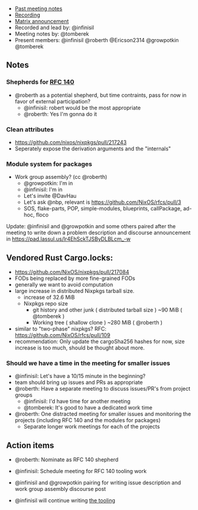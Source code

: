 - [Past meeting notes](https://github.com/nixpkgs-architecture/meetings)
- [Recording](https://www.youtube.com/watch?v=OV2ymkVuS8A)
- [Matrix announcement](https://matrix.to/#/!djTaTBQyWEPRQxrPTb:nixos.org/$-A0ar9d3beBIjHEz3jzinaoekCE1e7fICEUtB3Lt1aQ?via=nixos.org&via=matrix.org&via=nixos.dev)
- Recorded and lead by: @infinisil
- Meeting notes by: @tomberek
- Present members: @infinisil @roberth @Ericson2314 @growpotkin @tomberek

## Notes

### Shepherds for [RFC 140](https://github.com/NixOS/rfcs/pull/140)
- @roberth as a potential shepherd, but time contraints, pass for now in favor of external participation?
  - @infinisil: robert would be the most appropriate
  - @roberth: Yes I'm gonna do it

### Clean attributes
- https://github.com/nixos/nixpkgs/pull/217243
- Seperately expose the derivation arguments and the "internals"

### Module system for packages
- Work group assembly? (cc @roberth)
  - @growpotkin: I'm in
  - @infinisil: I'm in
  - Let's invite @DavHau
  - Let's ask @nbp, relevant is https://github.com/NixOS/rfcs/pull/3
  - SOS, flake-parts, POP, simple-modules, blueprints, callPackage, ad-hoc, floco

Update: @infinisil and @growpotkin and some others paired after the meeting to write down a problem description and discourse announcement in https://pad.lassul.us/lr4EhSckTJSByDLBLcm_-w

## Vendored Rust Cargo.locks:
- https://github.com/NixOS/nixpkgs/pull/217084 
- FODs being replaced by more fine-grained FODs
- generally we want to avoid computation
- large increase in distributed Nixpkgs tarball size.
  - increase of 32.6 MiB
  - Nixpkgs repo size
    - git history and other junk ( distributed tarball size ) ~90 MiB ( @tomberek )
    - Working tree ( shallow clone ) ~280 MiB ( @roberth )
- similar to "two-phase" nixpkgs? RFC: https://github.com/NixOS/rfcs/pull/109
- recommendation: Only update the cargoSha256 hashes for now, size increase is too much, should be thought about more.

### Should we have a time in the meeting for smaller issues

- @infinisil: Let's have a 10/15 minute in the beginning?
- team should bring up issues and PRs as appropriate
- @roberth: Have a separate meeting to discuss issues/PR's from project groups
  - @infinisil: I'd have time for another meeting
  - @tomberek: It's good to have a dedicated work time
- @roberth: One distracted meeting for smaller issues and monitoring the projects (including RFC 140 and the modules for packages)
  - Separate longer work meetings for each of the projects

## Action items

- @roberth: Nominate as RFC 140 shepherd

- @infinisil: Schedule meeting for RFC 140 tooling work

- @infinisil and @growpotkin pairing for writing issue description and work group assembly discourse post

- @infinisil will continue writing [the tooling](https://github.com/nixpkgs-architecture/nix-spp)
